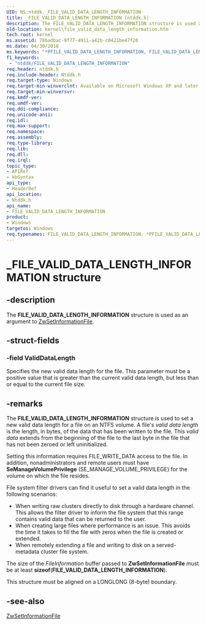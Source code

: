 ```yaml
---
UID: NS:ntddk._FILE_VALID_DATA_LENGTH_INFORMATION
title: _FILE_VALID_DATA_LENGTH_INFORMATION (ntddk.h)
description: The FILE_VALID_DATA_LENGTH_INFORMATION structure is used as an argument to ZwSetInformationFile.
old-location: kernel\file_valid_data_length_information.htm
tech.root: kernel
ms.assetid: 78badbac-9f77-4911-a42b-c0421be47f20
ms.date: 04/30/2018
ms.keywords: "*PFILE_VALID_DATA_LENGTH_INFORMATION, FILE_VALID_DATA_LENGTH_INFORMATION, FILE_VALID_DATA_LENGTH_INFORMATION structure [Kernel-Mode Driver Architecture], PFILE_VALID_DATA_LENGTH_INFORMATION, PFILE_VALID_DATA_LENGTH_INFORMATION structure pointer [Kernel-Mode Driver Architecture], _FILE_VALID_DATA_LENGTH_INFORMATION, kernel.file_valid_data_length_information, kstruct_b_4db45831-d238-4274-b0f3-f1945e187eb5.xml, ntddk/FILE_VALID_DATA_LENGTH_INFORMATION, ntddk/PFILE_VALID_DATA_LENGTH_INFORMATION"
f1_keywords:
 - "ntddk/FILE_VALID_DATA_LENGTH_INFORMATION"
req.header: ntddk.h
req.include-header: Ntddk.h
req.target-type: Windows
req.target-min-winverclnt: Available on Microsoft Windows XP and later versions of the Windows operating system.
req.target-min-winversvr: 
req.kmdf-ver: 
req.umdf-ver: 
req.ddi-compliance: 
req.unicode-ansi: 
req.idl: 
req.max-support: 
req.namespace: 
req.assembly: 
req.type-library: 
req.lib: 
req.dll: 
req.irql: 
topic_type:
- APIRef
- kbSyntax
api_type:
- HeaderDef
api_location:
- Ntddk.h
api_name:
- FILE_VALID_DATA_LENGTH_INFORMATION
product:
- Windows
targetos: Windows
req.typenames: FILE_VALID_DATA_LENGTH_INFORMATION, *PFILE_VALID_DATA_LENGTH_INFORMATION
---
```


# _FILE_VALID_DATA_LENGTH_INFORMATION structure


## -description


The <b>FILE_VALID_DATA_LENGTH_INFORMATION</b> structure is used as an argument to <a href="https://docs.microsoft.com/windows-hardware/drivers/ddi/ntifs/nf-ntifs-ntsetinformationfile">ZwSetInformationFile</a>.


## -struct-fields




### -field ValidDataLength

Specifies the new valid data length for the file. This parameter must be a positive value that is greater than the current valid data length, but less than or equal to the current file size. 


## -remarks



The <b>FILE_VALID_DATA_LENGTH_INFORMATION</b> structure is used to set a new valid data length for a file on an NTFS volume. A file's <i>valid data length</i> is the length, in bytes, of the data that has been written to the file. This <i>valid data</i> extends from the beginning of the file to the last byte in the file that has not been zeroed or left uninitialized. 

Setting this information requires FILE_WRITE_DATA access to the file. In addition, nonadministrators and remote users must have <b>SeManageVolumePrivilege</b> (SE_MANAGE_VOLUME_PRIVILEGE) for the volume on which the file resides. 

File system filter drivers can find it useful to set a valid data length in the following scenarios: 

<ul>
<li>
When writing raw clusters directly to disk through a hardware channel. This allows the filter driver to inform the file system that this range contains valid data that can be returned to the user. 

</li>
<li>
When creating large files where performance is an issue. This avoids the time it takes to fill the file with zeros when the file is created or extended. 

</li>
<li>
When remotely extending a file and writing to disk on a served-metadata cluster file system. 

</li>
</ul>
The size of the <i>FileInformation</i> buffer passed to <b>ZwSetInformationFile</b> must be at least <b>sizeof</b>(<b>FILE_VALID_DATA_LENGTH_INFORMATION</b>). 

This structure must be aligned on a LONGLONG (8-byte) boundary. 




## -see-also




<a href="https://docs.microsoft.com/windows-hardware/drivers/ddi/ntifs/nf-ntifs-ntsetinformationfile">ZwSetInformationFile</a>
 

 

